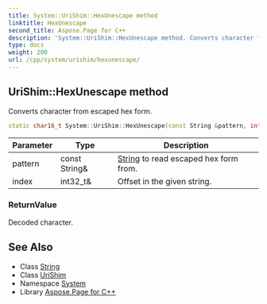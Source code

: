 ```yaml
---
title: System::UriShim::HexUnescape method
linktitle: HexUnescape
second_title: Aspose.Page for C++
description: 'System::UriShim::HexUnescape method. Converts character from escaped hex form in C++.'
type: docs
weight: 200
url: /cpp/system/urishim/hexunescape/
---
```

## UriShim::HexUnescape method


Converts character from escaped hex form.

```cpp
static char16_t System::UriShim::HexUnescape(const String &pattern, int32_t &index)
```


| Parameter | Type | Description |
| --- | --- | --- |
| pattern | const String\& | [String](../../string/) to read escaped hex form from. |
| index | int32_t\& | Offset in the given string. |

### ReturnValue

Decoded character.

## See Also

* Class [String](../../string/)
* Class [UriShim](../)
* Namespace [System](../../)
* Library [Aspose.Page for C++](../../../)
